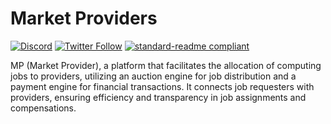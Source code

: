 # Market Providers
[![Discord](https://img.shields.io/discord/770382203782692945?label=Discord&logo=Discord)](https://discord.gg/Jd2BFSVCKw)
[![Twitter Follow](https://img.shields.io/twitter/follow/swan_chain)](https://twitter.com/swan_chain)
[![standard-readme compliant](https://img.shields.io/badge/readme%20style-standard-brightgreen.svg)](https://github.com/RichardLitt/standard-readme)

MP (Market Provider), a platform that facilitates the allocation of computing jobs to providers, utilizing an auction engine for job distribution and a payment engine for financial transactions. It connects job requesters with providers, ensuring efficiency and transparency in job assignments and compensations.
